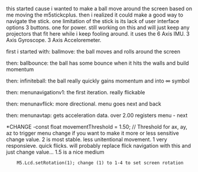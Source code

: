 this started cause i wanted to make a ball move around the screen based on me moving the m5stickcplus. 
then i realized it could make a good way to navigate the stick.
one limitation of the stick is its lack of user interface options 3 buttons. one for power.
still working on this and will just keep any projectors that fit here while i keep fooling around.
it uses the 6 Axis IMU. 3 Axis Gyroscope. 3 Axis Acceloremeter.

first i started with: 
ballmove: the ball moves and rolls around the screen

then:
ballbounce: the ball has some bounce when it hits the walls and build momentum

then:
infiniteball: the ball really quickly gains momentum and  into ∞ symbol

then:
menunavigationv1: the first iteration. really flickable

then:
menunavflick: more directional. menu goes next and back

then:
menunavtap: gets acceleration data. over 2.00 registers menu - next

  *CHANGE -const float movementThreshold = 1.50; // Threshold for ax, ay, az to trigger menu change
        if you want to make it more or less sensitive change value. 2 is most stable. less unitentional movement. 1 very responsieve. quick flicks. will probably replace flick navigation with this and just change value... 1.5 is a nice medium

        M5.Lcd.setRotation(1); change (1) to 1-4 to set screen rotation
